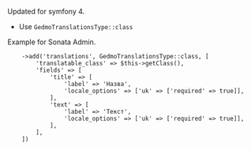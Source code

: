 Updated for symfony 4.
- Use `GedmoTranslationsType::class`

Example for Sonata Admin.
```
    ->add('translations', GedmoTranslationsType::class, [
        'translatable_class' => $this->getClass(),
        'fields' => [
            'title' => [
                'label' => 'Назва',
                'locale_options' => ['uk' => ['required' => true]],
            ],
            'text' => [
                'label' => 'Текст',
                'locale_options' => ['uk' => ['required' => true]],
            ],
        ],
    ])
```